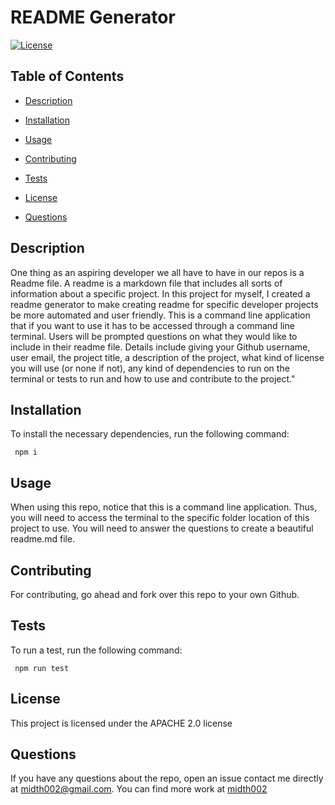 # README Generator

  [![License](https://img.shields.io/badge/License-Apache%202.0-blue.svg)](https://opensource.org/licenses/Apache-2.0)
  
  ## Table of Contents 

  * [Description](#description)
  
  * [Installation](#installation)
  
  * [Usage](#usage)
  
  * [Contributing](#contributing)
  
  * [Tests](#tests)

  * [License](#License)

  * [Questions](#questions)

  ## Description

  One thing as an aspiring developer we all have to have in our repos is a Readme file. A readme is a markdown file that includes all sorts of information about a specific project. In this project for myself, I created a readme generator to make creating readme for specific developer projects be more automated and user friendly. This is a command line application that if you want to use it has to be accessed through a command line terminal. Users will be prompted questions on what they would like to include in their readme file. Details include giving your Github username, user email, the project title, a description of the project, what kind of license you will use (or none if not), any kind of dependencies to run on the terminal or tests to run and how to use and contribute to the project."
  
  ## Installation 

  To install the necessary dependencies, run the following command:
  
  ```Dependencies
   npm i
  ```  
  ## Usage

  When using this repo, notice that this is a command line application. Thus, you will need to access the terminal to the specific folder location of this project to use. You will need to answer the questions to create a beautiful readme.md file. 
  
  ## Contributing

  For contributing, go ahead and fork over this repo to your own Github.
  
  ## Tests
  
  To run a test, run the following command: 

  ```tests
   npm run test
  ```
  ## License

  This project is licensed under the APACHE 2.0 license 

  ## Questions
  
  If you have any questions about the repo, open an issue contact me directly at [midth002@gmail.com](mailto:midth002@gmail.com). You can find more work at [midth002](https://github.com/midth002/)
  
  

